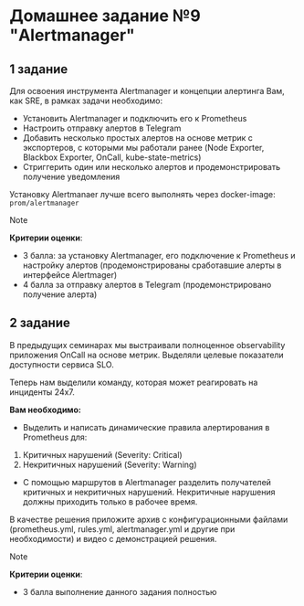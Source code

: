 # Домашнее задание №9 "Alertmanager"

## 1 задание

Для освоения инструмента Alertmanager и концепции алертинга Вам, как SRE, в рамках задачи необходимо:

* Установить Alertmanager и подключить его к Prometheus
* Настроить отправку алертов в Telegram
* Добавить несколько простых алертов на основе метрик с экспортеров, с которыми мы работали ранее (Node Exporter, Blackbox Exporter, OnCall, kube-state-metrics)
* Стриггерить один или несколько алертов и продемонстрировать получение уведомления


Установку Alertmanaer лучше всего выполнять через docker-image:
`prom/alertmanager`


> [!NOTE]
> **Критерии оценки**:
> * 3 балла: за установку Alertmanager, его подключение к Prometheus и настройку алертов (продемонстрированы сработавшие алерты в интерфейсе Alertmager)
> * 4 балла за отправку алертов в Telegram (продемонстрировано получение алерта)

## 2 задание
В предыдущих семинарах мы выстраивали полноценное observability приложения OnCall на основе метрик. Выделяли целевые показатели доступности сервиса SLO. 

Теперь нам выделили команду, которая может реагировать на инциденты 24х7. 

**Вам необходимо:**

* Выделить и написать динамические правила алертирования в Prometheus для:
1. Критичных нарушений (Severity: Critical)
2. Некритичных нарушений (Severity: Warning)
* С помощью маршрутов в Alertmanager разделить получателей критичных и некритичных нарушений. Некритичные нарушения должны приходить только в рабочее время.


В качестве решения приложите архив с конфигурационными файлами (prometheus.yml, rules.yml, alertmanager.yml и другие при необходимости) и видео с демонстрацией решения.


> [!NOTE]
> **Критерии оценки**:
> * 3 балла выполнение данного задания полностью